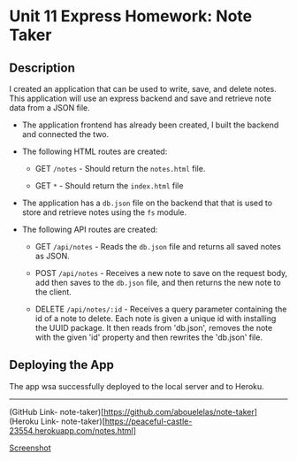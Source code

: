 # Unit 11 Express Homework: Note Taker

## Description

I created an application that can be used to write, save, and delete notes. This application will use an express backend and save and retrieve note data from a JSON file.

* The application frontend has already been created, I built the backend and connected the two. 

* The following HTML routes are created:

  * GET `/notes` - Should return the `notes.html` file.

  * GET `*` - Should return the `index.html` file

* The application has a `db.json` file on the backend that that is used to store and retrieve notes using the `fs` module.

* The following API routes are created:

  * GET `/api/notes` -  Reads the `db.json` file and returns all saved notes as JSON.

  * POST `/api/notes` - Receives a new note to save on the request body, add then saves to the `db.json` file, and then returns the new note to the client.

  * DELETE `/api/notes/:id` - Receives a query parameter containing the id of a note to delete. Each note is given a unique id with installing the UUID package. It then reads from 'db.json', removes the note with the given 'id' property and then rewrites the 'db.json' file.  
## Deploying the App

The app wsa successfully deployed to the local server and to Heroku.
- - -

(GitHub Link- note-taker)[https://github.com/abouelelas/note-taker]
(Heroku Link- note-taker)[https://peaceful-castle-23554.herokuapp.com/notes.html]

[Screenshot](https://github.com/abouelelas/note-taker/blob/master/public/assets/Notetaker-ss.png)